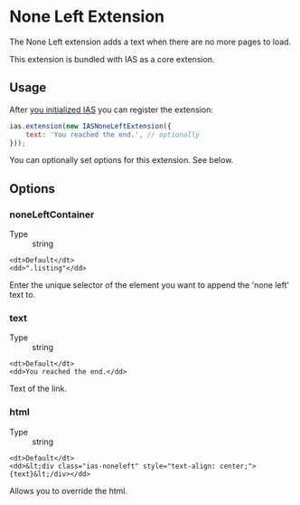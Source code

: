 None Left Extension
===================

The None Left extension adds a text when there are no more pages to load.

This extension is bundled with IAS as a core extension.

## Usage

After [you initialized IAS](getting-started.html#javascript) you can register the extension:

```javascript
ias.extension(new IASNoneLeftExtension({
    text: 'You reached the end.', // optionally
}));
```

You can optionally set options for this extension. See below.

## Options

### noneLeftContainer

<dl>
    <dt>Type</dt>
    <dd>string</dd>

    <dt>Default</dt>
    <dd>".listing"</dd>
</dl>

Enter the unique selector of the element you want to append the 'none left' text to.

### text

<dl>
    <dt>Type</dt>
    <dd>string</dd>

    <dt>Default</dt>
    <dd>You reached the end.</dd>
</dl>

Text of the link.

### html

<dl>
    <dt>Type</dt>
    <dd>string</dd>

    <dt>Default</dt>
    <dd>&lt;div class="ias-noneleft" style="text-align: center;">{text}&lt;/div></dd>
</dl>

Allows you to override the html.
